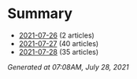 # Summary
* [2021-07-26](https://github.com/nuuuwan/news_lk/blob/data/news_lk.2021-07-26.json) (2 articles)
* [2021-07-27](https://github.com/nuuuwan/news_lk/blob/data/news_lk.2021-07-27.json) (40 articles)
* [2021-07-28](https://github.com/nuuuwan/news_lk/blob/data/news_lk.2021-07-28.json) (35 articles)

*Generated at 07:08AM, July 28, 2021*